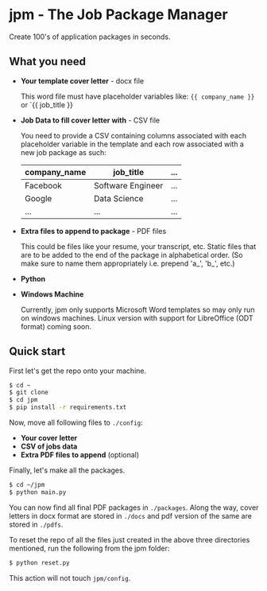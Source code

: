 # jpm - The Job Package Manager

Create 100's of application packages in seconds. 

## What you need
* **Your template cover letter** - docx file

  This word file must have  placeholder variables like: `{{ company_name }}` or `{{ job_title }}

* **Job Data to fill cover letter with** - CSV file

  You need to provide a CSV containing columns associated with each placeholder variable in the template and each row associated with a new job package as such:

  | company_name | job_title         | ... |
  |--------------|-------------------|-----|
  | Facebook     | Software Engineer | ... |
  | Google       | Data Science      | ... |
  | ...          | ...               | ... |

* **Extra files to append to package** - PDF files

  This could be files like your resume, your transcript, etc. Static files that are to be added to the end of the package in alphabetical order. (So make sure to name them appropriately i.e. prepend 'a_', 'b_', etc.)

* **Python**
* **Windows Machine**

  Currently, jpm only supports Microsoft Word templates so may only run on windows machines. Linux version with support for LibreOffice (ODT format) coming soon.

## Quick start

First let's get the repo onto your machine.
```bash
$ cd ~
$ git clone 
$ cd jpm
$ pip install -r requirements.txt
```

Now, move all following files to `./config`:
* **Your cover letter**
* **CSV of jobs data**
* **Extra PDF files to append** (optional)

Finally, let's make all the packages.
```bash
$ cd ~/jpm
$ python main.py
```

You can now find all final PDF packages in `./packages`. Along the way, cover letters in docx format are stored in `./docs` and pdf version of the same are stored in `./pdfs`.

To reset the repo of all the files just created in the above three directories mentioned, run the following from the jpm folder:
```bash
$ python reset.py
```

This action will not touch `jpm/config`.
